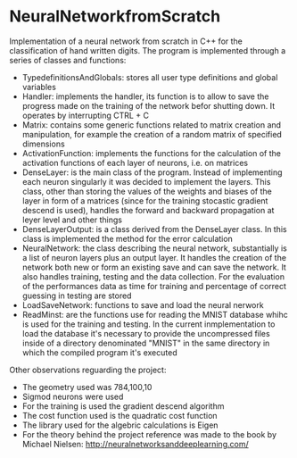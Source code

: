 # NeuralNetworkfromScratch
Implementation of a neural network from scratch in C++ for the classification of hand written digits.
The program is implemented through a series of classes and functions:
- TypedefinitionsAndGlobals: stores all user type definitions and global variables
- Handler: implements the handler, its function is to allow to save the progress made on the training of the network befor shutting down. It operates by interrupting CTRL + C
- Matrix: contains some generic functions related to matrix creation and manipulation, for example the creation of a random matrix of specified dimensions
- ActivationFunction: implements the functions for the calculation of the activation functions of each layer of neurons, i.e. on matrices
- DenseLayer: is the main class of the program. Instead of implementing each neuron singularly it was decided to implement the layers. This class, other than storing the values of the weights and biases of the layer in form of a matrices (since for the training stocastic gradient descend is used), handles the forward and backward propagation at leyer level and other things
- DenseLayerOutput: is a class derived from the DenseLayer class. In this class is implemented the method for the error calculation
- NeuralNetwork: the class describing the neural network, substantially is a list of neuron layers plus an output layer. It handles the creation of the network both new or form an existing save and can save the network. It also handles training, testing and the data collection. For the evaluation of the performances data as time for training and percentage of correct guessing in testing are stored
- LoadSaveNetwork: functions to save and load the neural nerwork
- ReadMinst: are the functions use for reading the MNIST database whihc is used for the training and testing. In the current inmplementation to load the database it's necessary to provide the uncompressed files inside of a directory denominated "MNIST" in the same directory in which the compiled program it's executed

Other observations reguarding the project:
- The geometry used was 784,100,10
- Sigmod neurons were used
- For the training is used the gradient descend algorithm
- The cost function used is the quadratic cost function
- The library used for the algebric calculations is Eigen
- For the theory behind the project reference was made to the book by Michael Nielsen: http://neuralnetworksanddeeplearning.com/
